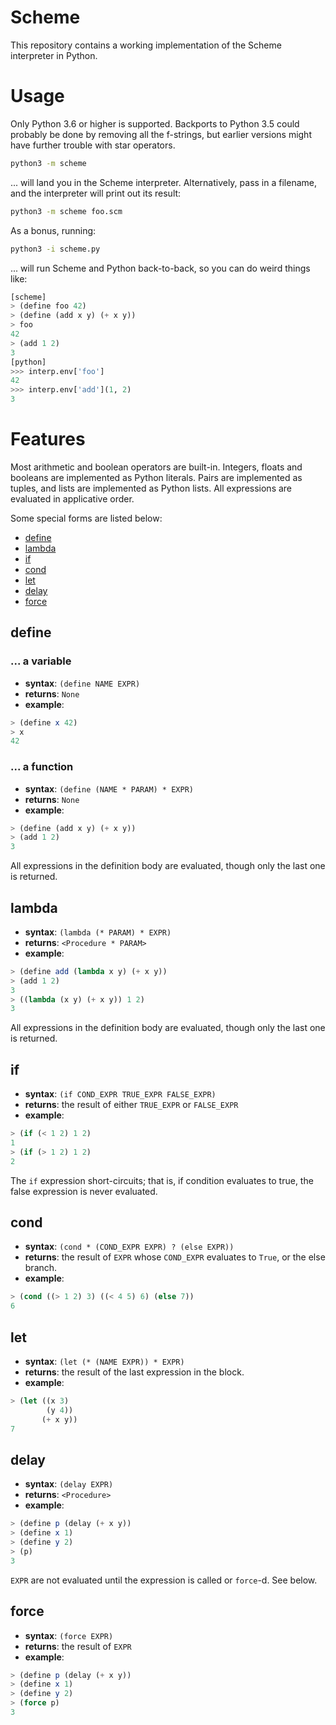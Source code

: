 # Scheme

This repository contains a working implementation of the Scheme interpreter in Python.

# Usage

Only Python 3.6 or higher is supported.
Backports to Python 3.5 could probably be done by removing all the f-strings,
but earlier versions might have further trouble with star operators.

```sh
python3 -m scheme
```

... will land you in the Scheme interpreter.
Alternatively, pass in a filename, and the interpreter will print out its result:

```sh
python3 -m scheme foo.scm
```

As a bonus, running:

```sh
python3 -i scheme.py
```

... will run Scheme and Python back-to-back, so you can do weird things like:

```python
[scheme]
> (define foo 42)
> (define (add x y) (+ x y))
> foo
42
> (add 1 2)
3
[python]
>>> interp.env['foo']
42
>>> interp.env['add'](1, 2)
3
```

# Features

Most arithmetic and boolean operators are built-in.
Integers, floats and booleans are implemented as Python literals.
Pairs are implemented as tuples, and lists are implemented as Python lists.
All expressions are evaluated in applicative order.

Some special forms are listed below:

- [define](#define)
- [lambda](#lambda)
- [if](#if)
- [cond](#cond)
- [let](#let)
- [delay](#delay)
- [force](#force)

## define

### ... a variable

* **syntax**: `(define NAME EXPR)`
* **returns**: `None`
* **example**:
```scheme
> (define x 42)
> x
42
```

### ... a function

* **syntax**: `(define (NAME * PARAM) * EXPR)`
* **returns**: `None`
* **example**:
```scheme
> (define (add x y) (+ x y))
> (add 1 2)
3
```

All expressions in the definition body are evaluated, though only the last one is returned.

## lambda

* **syntax**: `(lambda (* PARAM) * EXPR)`
* **returns**: `<Procedure * PARAM>`
* **example**:
```scheme
> (define add (lambda x y) (+ x y))
> (add 1 2)
3
> ((lambda (x y) (+ x y)) 1 2)
3
```

All expressions in the definition body are evaluated, though only the last one is returned.

## if

* **syntax**: `(if COND_EXPR TRUE_EXPR FALSE_EXPR)`
* **returns**: the result of either `TRUE_EXPR` or `FALSE_EXPR`
* **example**:
```scheme
> (if (< 1 2) 1 2)
1
> (if (> 1 2) 1 2)
2
```

The `if` expression short-circuits; that is, if condition evaluates to true,
the false expression is never evaluated.

## cond

* **syntax**: `(cond * (COND_EXPR EXPR) ? (else EXPR))`
* **returns**: the result of `EXPR` whose `COND_EXPR` evaluates to `True`, or the else branch.
* **example**:
```scheme
> (cond ((> 1 2) 3) ((< 4 5) 6) (else 7))
6
```

## let

* **syntax**: `(let (* (NAME EXPR)) * EXPR)`
* **returns**: the result of the last expression in the block.
* **example**:
```scheme
> (let ((x 3)
        (y 4))
       (+ x y))
7
```

## delay

* **syntax**: `(delay EXPR)`
* **returns**: `<Procedure>`
* **example**:
```scheme
> (define p (delay (+ x y))
> (define x 1)
> (define y 2)
> (p)
3
```

`EXPR` are not evaluated until the expression is called or `force`-d. See below.

## force

* **syntax**: `(force EXPR)`
* **returns**: the result of `EXPR`
* **example**:
```scheme
> (define p (delay (+ x y))
> (define x 1)
> (define y 2)
> (force p)
3
```

